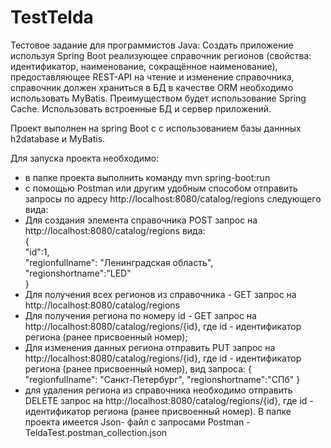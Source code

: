 # TestTelda

Тестовое задание для программистов Java: Создать приложение используя Spring Boot реализующее справочник регионов
(свойства: идентификатор, наименование, сокращённое наименование), предоставляющее REST-API на чтение и изменение
справочника, справочник должен храниться в БД в качестве ORM необходимо использовать MyBatis. Преимуществом будет
использование Spring Cache. Использовать встроенные БД и сервер приложений.<br>

Проект выполнен на spring Boot c с использованием базы даннных h2database и MyBatis.

Для запуска проекта необходимо:
- в папке проекта выполнить команду mvn spring-boot:run
- с помощью Postman или другим удобным способом отправить запросы по адресу http://localhost:8080/catalog/regions
следующего вида:
- Для создания элемента справочника POST запрос на http://localhost:8080/catalog/regions вида:<br>
 {<br>
"id":1,<br>
"regionfullname": "Ленинградская область",<br>
"regionshortname":"LED"<br>
}<br>
- Для получения всех регионов из справочника - GET запрос на http://localhost:8080/catalog/regions
- Для получения региона по номеру id - GET запрос на http://localhost:8080/catalog/regions/{id}, где id - идентификатор региона (ранее присвоенный номер);
- Для изменения данных региона отправить PUT запрос на  http://localhost:8080/catalog/regions/{id}, где id - идентификатор региона (ранее присвоенный номер), вид запроса:
{
"regionfullname": "Санкт-Петербург",
"regionshortname":"СПб"
}
- для удаления региона из справочника необходимо отправить DELETE запрос на http://localhost:8080/catalog/regions/{id}, где id - идентификатор региона (ранее присвоенный номер).
В папке проекта имеется Json- файл с запросами Postman -  TeldaTest.postman_collection.json

